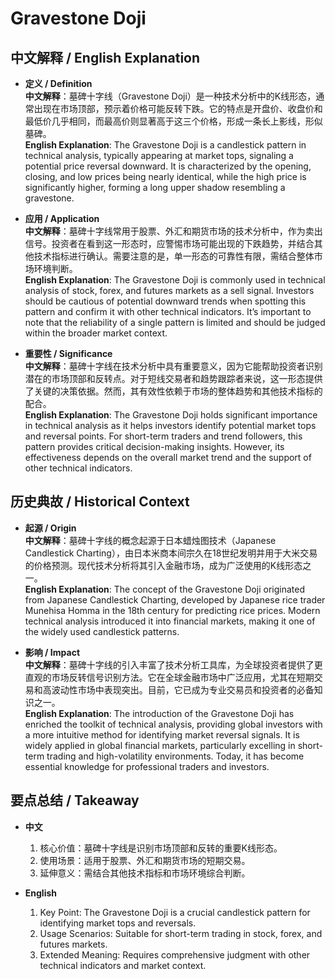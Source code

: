 # Gravestone Doji

## 中文解释 / English Explanation

* **定义 / Definition**  
  **中文解释**：墓碑十字线（Gravestone Doji）是一种技术分析中的K线形态，通常出现在市场顶部，预示着价格可能反转下跌。它的特点是开盘价、收盘价和最低价几乎相同，而最高价则显著高于这三个价格，形成一条长上影线，形似墓碑。  
  **English Explanation**: The Gravestone Doji is a candlestick pattern in technical analysis, typically appearing at market tops, signaling a potential price reversal downward. It is characterized by the opening, closing, and low prices being nearly identical, while the high price is significantly higher, forming a long upper shadow resembling a gravestone.

* **应用 / Application**  
  **中文解释**：墓碑十字线常用于股票、外汇和期货市场的技术分析中，作为卖出信号。投资者在看到这一形态时，应警惕市场可能出现的下跌趋势，并结合其他技术指标进行确认。需要注意的是，单一形态的可靠性有限，需结合整体市场环境判断。  
  **English Explanation**: The Gravestone Doji is commonly used in technical analysis of stock, forex, and futures markets as a sell signal. Investors should be cautious of potential downward trends when spotting this pattern and confirm it with other technical indicators. It’s important to note that the reliability of a single pattern is limited and should be judged within the broader market context.

* **重要性 / Significance**  
  **中文解释**：墓碑十字线在技术分析中具有重要意义，因为它能帮助投资者识别潜在的市场顶部和反转点。对于短线交易者和趋势跟踪者来说，这一形态提供了关键的决策依据。然而，其有效性依赖于市场的整体趋势和其他技术指标的配合。  
  **English Explanation**: The Gravestone Doji holds significant importance in technical analysis as it helps investors identify potential market tops and reversal points. For short-term traders and trend followers, this pattern provides critical decision-making insights. However, its effectiveness depends on the overall market trend and the support of other technical indicators.

## 历史典故 / Historical Context

* **起源 / Origin**  
  **中文解释**：墓碑十字线的概念起源于日本蜡烛图技术（Japanese Candlestick Charting），由日本米商本间宗久在18世纪发明并用于大米交易的价格预测。现代技术分析将其引入金融市场，成为广泛使用的K线形态之一。  
  **English Explanation**: The concept of the Gravestone Doji originated from Japanese Candlestick Charting, developed by Japanese rice trader Munehisa Homma in the 18th century for predicting rice prices. Modern technical analysis introduced it into financial markets, making it one of the widely used candlestick patterns.

* **影响 / Impact**  
  **中文解释**：墓碑十字线的引入丰富了技术分析工具库，为全球投资者提供了更直观的市场反转信号识别方法。它在全球金融市场中广泛应用，尤其在短期交易和高波动性市场中表现突出。目前，它已成为专业交易员和投资者的必备知识之一。  
  **English Explanation**: The introduction of the Gravestone Doji has enriched the toolkit of technical analysis, providing global investors with a more intuitive method for identifying market reversal signals. It is widely applied in global financial markets, particularly excelling in short-term trading and high-volatility environments. Today, it has become essential knowledge for professional traders and investors.

## 要点总结 / Takeaway

* **中文**  
  1. 核心价值：墓碑十字线是识别市场顶部和反转的重要K线形态。
  2. 使用场景：适用于股票、外汇和期货市场的短期交易。
  3. 延伸意义：需结合其他技术指标和市场环境综合判断。

* **English**  
  1. Key Point: The Gravestone Doji is a crucial candlestick pattern for identifying market tops and reversals.
  2. Usage Scenarios: Suitable for short-term trading in stock, forex, and futures markets.
  3. Extended Meaning: Requires comprehensive judgment with other technical indicators and market context.
